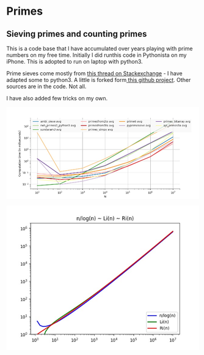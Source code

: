 # Primes

## Sieving primes and counting primes

This is a code base that I have accumulated over years playing with prime numbers on my free time. Initially I did runthis code in Pythonista on my iPhone. This is adopted to run on laptop with python3.

Prime sieves come mostly from [this thread on Stackexchange](https://stackoverflow.com/questions/2068372/fastest-way-to-list-all-primes-below-n) - I have adapted some to python3. A little is forked form[ this github project](https://github.com/badele/prime-number). Other sources are in the code. Not all. 

I have also added few tricks on my own.


![Benchmark](gif/Benchmark.jpg "Benchmark.py")

![PlotPi](gif/PlotPi.jpg "PlotPi.py")

